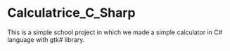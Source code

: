 # Calculatrice_C_Sharp
This is a simple school project in which we made a simple calculator in C# language with gtk# library.
